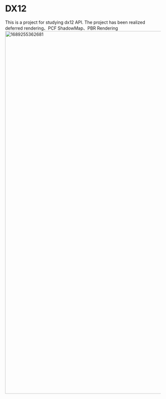 # DX12
This is a project for studying dx12 API.
The project has been realized deferred rendering、PCF ShadowMap、PBR Rendering
<img width="1175" alt="1689255362681" src="https://github.com/531387937/DX12/assets/32046016/a383332c-0a68-477d-9b71-5e275dfd68e0">

